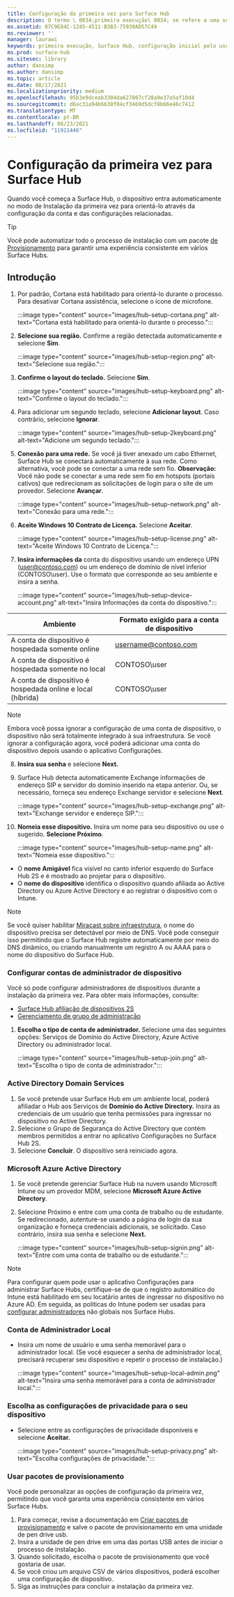 ```yaml
---
title: Configuração da primeira vez para Surface Hub
description: O termo \ 0034;primeira execução\ 0034; se refere a uma série de etapas a serem executadas na primeira vez que você liga o Microsoft Surface Hub e significa o mesmo que \ 0034;configuração inicial pelo usuário \ 0034; (OOBE). Esta seção guiará você no processo.
ms.assetid: 07C9E84C-1245-4511-B3B3-75939AD57C49
ms.reviewer: ''
manager: laurawi
keywords: primeira execução, Surface Hub, configuração inicial pelo usuário, OOBE
ms.prod: surface-hub
ms.sitesec: library
author: dansimp
ms.author: dansimp
ms.topic: article
ms.date: 08/17/2021
ms.localizationpriority: medium
ms.openlocfilehash: 95b3e9dceab3304da627807cf28a9e37a5af10d4
ms.sourcegitcommit: d6ac31a94b6630f04cf3469d5dcf8b66e46c7412
ms.translationtype: MT
ms.contentlocale: pt-BR
ms.lasthandoff: 08/23/2021
ms.locfileid: "11911446"
---
```

# <a name="first-time-setup-for-surface-hub"></a>Configuração da primeira vez para Surface Hub

Quando você começa a Surface Hub, o dispositivo entra automaticamente no modo de Instalação da primeira vez para orientá-lo através da configuração da conta e das configurações relacionadas.

> [!TIP]
> Você pode automatizar todo o processo de instalação com um pacote [de Provisionamento](#use-provisioning-packages) para garantir uma experiência consistente em vários Surface Hubs.

## <a name="get-started"></a>Introdução

1. Por padrão, Cortana está habilitado para orientá-lo durante o processo. Para desativar Cortana assistência, selecione o ícone de microfone.

    :::image type="content" source="images/hub-setup-cortana.png" alt-text="Cortana está habilitado para orientá-lo durante o processo.":::

2. **Selecione sua região.** Confirme a região detectada automaticamente e selecione **Sim**.

    :::image type="content" source="images/hub-setup-region.png" alt-text="Selecione sua região.":::

3. **Confirme o layout do teclado.** Selecione **Sim**.

    :::image type="content" source="images/hub-setup-keyboard.png" alt-text="Confirme o layout do teclado.":::

4. Para adicionar um segundo teclado, selecione **Adicionar layout**. Caso contrário, selecione **Ignorar**.

    :::image type="content" source="images/hub-setup-2keyboard.png" alt-text="Adicione um segundo teclado.":::

5. **Conexão para uma rede.** Se você já tiver anexado um cabo Ethernet, Surface Hub se conectará automaticamente à sua rede. Como alternativa, você pode se conectar a uma rede sem fio. **Observação:** Você não pode se conectar a uma rede sem fio em hotspots (portais cativos) que redirecionam as solicitações de login para o site de um provedor. Selecione **Avançar**.

    :::image type="content" source="images/hub-setup-network.png" alt-text="Conexão para uma rede.":::

6. **Aceite Windows 10 Contrato de Licença.** Selecione **Aceitar**.

    :::image type="content" source="images/hub-setup-license.png" alt-text="Aceite Windows 10 Contrato de Licença.":::

7. **Insira informações da** conta do dispositivo usando um endereço UPN (user@contoso.com) ou um endereço de domínio de nível inferior (CONTOSO\user). Use o formato que corresponde ao seu ambiente e insira a senha.

    :::image type="content" source="images/hub-setup-device-account.png" alt-text="Insira Informações da conta do dispositivo.":::

| Ambiente                                              | Formato exigido para a conta de dispositivo |
| -------------------------------------------------------- | ---------------------------------- |
| A conta de dispositivo é hospedada somente online                     | username@contoso.com               |
| A conta de dispositivo é hospedada somente no local                | CONTOSO\user                       |
| A conta de dispositivo é hospedada online e local (híbrida) | CONTOSO\user                       |

>[!NOTE]
>Embora você possa ignorar a configuração de uma conta de dispositivo, o dispositivo não será totalmente integrado à sua infraestrutura. Se você ignorar a configuração agora, você poderá adicionar uma conta do dispositivo depois usando o aplicativo Configurações.

8. **Insira sua senha** e selecione **Next.**

9. Surface Hub detecta automaticamente Exchange informações de endereço SIP e servidor do domínio inserido na etapa anterior. Ou, se necessário, forneça seu endereço Exchange servidor e selecione **Next**.

    :::image type="content" source="images/hub-setup-exchange.png" alt-text="Exchange servidor e endereço SIP.":::

10. **Nomeia esse dispositivo.** Insira um nome para seu dispositivo ou use o sugerido. **Selecione Próximo**.

    :::image type="content" source="images/hub-setup-name.png" alt-text="Nomeia esse dispositivo.":::

- O **nome Amigável** fica visível no canto inferior esquerdo do Surface Hub 2S e é mostrado ao projetar para o dispositivo.
- O **nome do dispositivo** identifica o dispositivo quando afiliada ao Active Directory ou Azure Active Directory e ao registrar o dispositivo com o Intune.

>[!NOTE]
>Se você quiser habilitar [Miracast sobre infraestrutura](miracast-over-infrastructure.md), o nome do dispositivo precisa ser detectável por meio de DNS. Você pode conseguir isso permitindo que o Surface Hub registre automaticamente por meio do DNS dinâmico, ou criando manualmente um registro A ou AAAA para o nome do dispositivo do Surface Hub.

### <a name="configure-device-admin-accounts"></a>Configurar contas de administrador de dispositivo

Você só pode configurar administradores de dispositivos durante a instalação da primeira vez. Para obter mais informações, consulte:

- [Surface Hub afiliação de dispositivos 2S](/surface-hub/prepare-your-environment-for-surface-hub#device-affiliation)
- [Gerenciamento de grupo de administração](admin-group-management-for-surface-hub.md)

1. **Escolha o tipo de conta de administrador.** Selecione uma das seguintes opções: Serviços de Domínio do Active Directory, Azure Active Directory ou administrador local.

    :::image type="content" source="images/hub-setup-join.png" alt-text="Escolha o tipo de conta de administrador.":::

### <a name="active-directory-domain-services"></a>Active Directory Domain Services

1. Se você pretende usar Surface Hub em um ambiente local, poderá afiliadar o Hub aos Serviços de **Domínio do Active Directory.**  Insira as credenciais de um usuário que tenha permissões para ingressar no dispositivo no Active Directory.
2. Selecione o Grupo de Segurança do Active Directory que contém membros permitidos a entrar no aplicativo Configurações no Surface Hub 2S.
3. Selecione **Concluir**. O dispositivo será reiniciado agora.

### <a name="microsoft-azure-active-directory"></a>Microsoft Azure Active Directory

1. Se você pretende gerenciar Surface Hub na nuvem usando Microsoft Intune ou um provedor MDM, selecione **Microsoft Azure Active Directory**.
2. Selecione Próximo e entre com uma conta de trabalho ou de estudante. Se redirecionado, autenture-se usando a página de login da sua organização e forneça credenciais adicionais, se solicitado. Caso contrário, insira sua senha e selecione **Next.**

    :::image type="content" source="images/hub-setup-signin.png" alt-text="Entre com uma conta de trabalho ou de estudante.":::

>[!NOTE]
>Para configurar quem pode usar o aplicativo Configurações para administrar Surface Hubs, certifique-se de que o registro automático do Intune está habilitado em seu locatário antes de ingressar no dispositivo no Azure AD. Em seguida, as políticas do Intune podem ser usadas para [configurar administradores](surface-hub-2s-nonglobal-admin.md) não globais nos Surface Hubs.

### <a name="local-administrator-account"></a>Conta de Administrador Local

- Insira um nome de usuário e uma senha memorável para o administrador [](surface-hub-2s-recover-reset.md) local. (Se você esquecer a senha de administrador local, precisará recuperar seu dispositivo e repetir o processo de instalação.)  

    :::image type="content" source="images/hub-setup-local-admin.png" alt-text="Insira uma senha memorável para a conta de administrador local.":::

### <a name="choose-privacy-settings-for-your-device"></a>Escolha as configurações de privacidade para o seu dispositivo

- Selecione entre as configurações de privacidade disponíveis e selecione **Aceitar.**

    :::image type="content" source="images/hub-setup-privacy.png" alt-text="Escolha configurações de privacidade.":::

### <a name="use-provisioning-packages"></a>Usar pacotes de provisionamento

Você pode personalizar as opções de configuração da primeira vez, permitindo que você garanta uma experiência consistente em vários Surface Hubs.

1. Para começar, revise a documentação em [Criar pacotes de provisionamento](provisioning-packages-for-surface-hub.md) e salve o pacote de provisionamento em uma unidade de pen drive usb.
2. Insira a unidade de pen drive em uma das portas USB antes de iniciar o processo de instalação.
3. Quando solicitado, escolha o pacote de provisionamento que você gostaria de usar.
4. Se você criou um arquivo CSV de vários dispositivos, poderá escolher uma configuração de dispositivo.
5. Siga as instruções para concluir a instalação da primeira vez.
